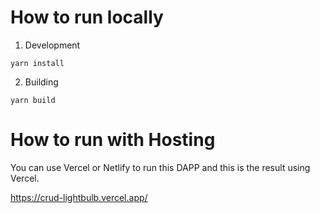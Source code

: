 # How to run locally

1. Development

```
yarn install
```

2. Building

```
yarn build
```

# How to run with Hosting

You can use Vercel or Netlify to run this DAPP and this is the result using Vercel.

https://crud-lightbulb.vercel.app/
